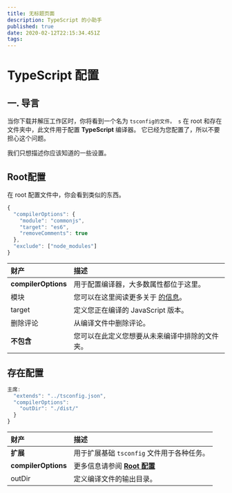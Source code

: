 ```yaml
---
title: 无标题页面
description: TypeScript 的小助手
published: true
date: 2020-02-12T22:15:34.451Z
tags:
---
```


# TypeScript 配置

## 一. 导言

当你下载并解压工作区时，你将看到一个名为 `tsconfig的文件。 s` 在 root 和存在文件夹中，此文件用于配置 **TypeScript** 编译器。 它已经为您配置了，所以不要担心这个问题。

我们只想描述你应该知道的一些设置。

## Root配置

在 root 配置文件中，你会看到类似的东西。

```javascript
{
  "compilerOptions": {
    "module": "commonjs",
    "target": "es6",
    "removeComments": true
  },
  "exclude": ["node_modules"]
}
```

| 财产                  | 描述                                                                             |
|:------------------- |:------------------------------------------------------------------------------ |
| **compilerOptions** | 用于配置编译器，大多数属性都位于这里。                                                            |
| 模块                  | 您可以在这里阅读更多关于 [的信息](https://www.typescriptlang.org/docs/handbook/modules.html)。 |
| target              | 定义您正在编译的 JavaScript 版本。                                                        |
| 删除评论                | 从编译文件中删除评论。                                                                    |
| **不包含**             | 您可以在此定义您想要从未来编译中排除的文件夹。                                                        |

## 存在配置

```javascript
主席:
  "extends": "../tsconfig.json",
  "compilerOptions":
    "outDir": "./dist/"
  }
}
```

| 财产                  | 描述                                                               |
|:------------------- |:---------------------------------------------------------------- |
| **扩展**              | 用于扩展基础 `tsconfig` 文件用于各种任务。                                      |
| **compilerOptions** | 更多信息请参阅 [**Root 配置**](/dev/presence/tsconfig#root-configuration) |
| outDir              | 定义编译文件的输出目录。                                                     |